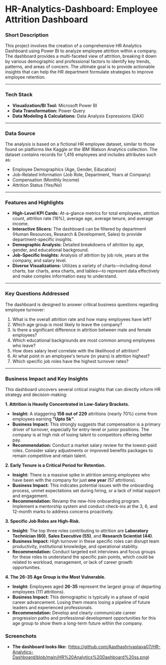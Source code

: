 # HR-Analytics-Dashboard: Employee Attrition Dashboard



###  Short Description
This project involves the creation of a comprehensive HR Analytics Dashboard using Power BI to analyze employee attrition within a company. The dashboard provides a multi-faceted view of attrition, breaking it down by various demographic and professional factors to identify key trends, patterns, and areas of concern. The ultimate goal is to provide actionable insights that can help the HR department formulate strategies to improve employee retention.

---

### Tech Stack
*   **Visualization/BI Tool:** Microsoft Power BI
*   **Data Transformation:** Power Query
*   **Data Modeling & Calculations:** Data Analysis Expressions (DAX)

---

### Data Source
The analysis is based on a fictional HR employee dataset, similar to those found on platforms like Kaggle or the IBM Watson Analytics collection. The dataset contains records for 1,416 employees and includes attributes such as:
*   Employee Demographics (Age, Gender, Education)
*   Job-Related Information (Job Role, Department, Years at Company)
*   Compensation (Monthly Income)
*   Attrition Status (Yes/No)

---

### Features and Highlights
*   **High-Level KPI Cards:** At-a-glance metrics for total employees, attrition count, attrition rate (16%), average age, average tenure, and average income.
*   **Interactive Slicers:** The dashboard can be filtered by department (Human Resources, Research & Development, Sales) to provide department-specific insights.
*   **Demographic Analysis:** Detailed breakdowns of attrition by age, gender, and educational background.
*   **Job-Specific Insights:** Analysis of attrition by job role, years at the company, and salary level.
*   **Diverse Visualizations:** Utilizes a variety of charts—including donut charts, bar charts, area charts, and tables—to represent data effectively and make complex information easy to understand.

---

### Key Questions Addressed
The dashboard is designed to answer critical business questions regarding employee turnover:
1.  What is the overall attrition rate and how many employees have left?
2.  Which age group is most likely to leave the company?
3.  Is there a significant difference in attrition between male and female employees?
4.  Which educational backgrounds are most common among employees who leave?
5.  How does salary level correlate with the likelihood of attrition?
6.  At what point in an employee's tenure (in years) is attrition highest?
7.  Which specific job roles have the highest turnover rates?

---

### Business Impact and Key Insights

This dashboard uncovers several critical insights that can directly inform HR strategy and decision-making:

**1. Attrition is Heavily Concentrated in Low-Salary Brackets.**
*   **Insight:** A staggering **158 out of 229** attritions (nearly 70%) come from employees earning **"Upto 5k"**.
*   **Business Impact:** This strongly suggests that compensation is a primary driver of turnover, especially for entry-level or junior positions. The company is at high risk of losing talent to competitors offering better pay.
*   **Recommendation:** Conduct a market salary review for the lowest-paid roles. Consider salary adjustments or improved benefits packages to remain competitive and retain talent.

**2. Early Tenure is a Critical Period for Retention.**
*   **Insight:** There is a massive spike in attrition among employees who have been with the company for just **one year** (57 attritions).
*   **Business Impact:** This indicates potential issues with the onboarding process, unmet expectations set during hiring, or a lack of initial support and engagement.
*   **Recommendation:** Revamp the new-hire onboarding program. Implement a mentorship system and conduct check-ins at the 3, 6, and 12-month marks to address concerns proactively.

**3. Specific Job Roles are High-Risk.**
*   **Insight:** The top three roles contributing to attrition are **Laboratory Technician (60)**, **Sales Executive (55)**, and **Research Scientist (44)**.
*   **Business Impact:** High turnover in these specific roles can disrupt team productivity, institutional knowledge, and operational stability.
*   **Recommendation:** Conduct targeted exit interviews and focus groups for these roles to understand the specific pain points, which could be related to workload, management, or lack of career growth opportunities.

**4. The 26-35 Age Group is the Most Vulnerable.**
*   **Insight:** Employees aged **26-35** represent the largest group of departing employees (111 attritions).
*   **Business Impact:** This demographic is typically in a phase of rapid career advancement. Losing them means losing a pipeline of future leaders and experienced professionals.
*   **Recommendation:** Develop and clearly communicate career progression paths and professional development opportunities for this age group to show them a long-term future within the company.

### Screenchots
*   **The dashboard looks like:** (https://github.com/Aasthashrivastava07/HR-Analytics-Dashboard/blob/main/HR%20Analytics%20Dashboard%20ss.png)
